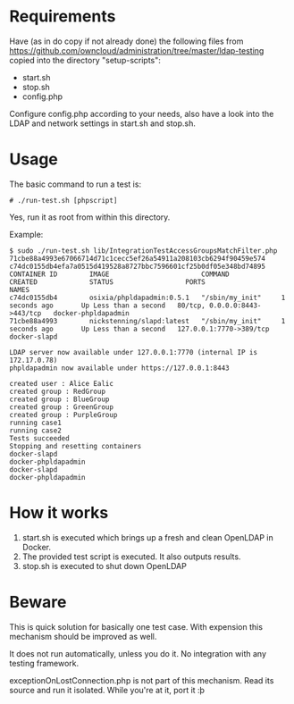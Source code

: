 # Requirements #

Have (as in do copy if not already done) the following files from https://github.com/owncloud/administration/tree/master/ldap-testing copied into the directory "setup-scripts":

 * start.sh
 * stop.sh
 * config.php

Configure config.php according to your needs, also have a look into the LDAP and network settings in start.sh and stop.sh.

# Usage #

The basic command to run a test is:

```# ./run-test.sh [phpscript]```

Yes, run it as root from within this directory.

Example:

```
$ sudo ./run-test.sh lib/IntegrationTestAccessGroupsMatchFilter.php 
71cbe88a4993e67066714d71c1cecc5ef26a54911a208103cb6294f90459e574
c74dc0155db4efa7a0515d419528a8727bbc7596601cf25b0df05e348bd74895
CONTAINER ID        IMAGE                       COMMAND             CREATED             STATUS                  PORTS                           NAMES
c74dc0155db4        osixia/phpldapadmin:0.5.1   "/sbin/my_init"     1 seconds ago       Up Less than a second   80/tcp, 0.0.0.0:8443->443/tcp   docker-phpldapadmin   
71cbe88a4993        nickstenning/slapd:latest   "/sbin/my_init"     1 seconds ago       Up Less than a second   127.0.0.1:7770->389/tcp         docker-slapd          

LDAP server now available under 127.0.0.1:7770 (internal IP is 172.17.0.78)
phpldapadmin now available under https://127.0.0.1:8443

created user : Alice Ealic
created group : RedGroup
created group : BlueGroup
created group : GreenGroup
created group : PurpleGroup
running case1 
running case2 
Tests succeeded
Stopping and resetting containers
docker-slapd
docker-phpldapadmin
docker-slapd
docker-phpldapadmin
```

# How it works #

1. start.sh is executed which brings up a fresh and clean OpenLDAP in Docker.
2. The provided test script is executed. It also outputs results.
3. stop.sh is executed to shut down OpenLDAP

# Beware #

This is quick solution for basically one test case. With expension this mechanism should be improved as well.

It does not run automatically, unless you do it. No integration with any testing framework.

exceptionOnLostConnection.php is not part of this mechanism. Read its source and run it isolated. While you're at it, port it :þ


